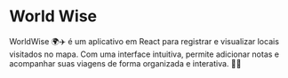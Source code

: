 # World Wise

WorldWise 🌍✈️ é um aplicativo em React para registrar e visualizar locais visitados no mapa. Com uma interface intuitiva, permite adicionar notas e acompanhar suas viagens de forma organizada e interativa. 🚀📍
